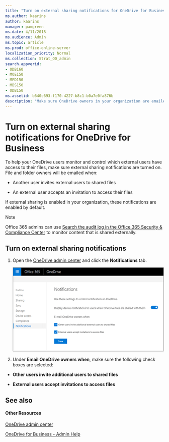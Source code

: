 ```yaml
---
title: "Turn on external sharing notifications for OneDrive for Business"
ms.author: kaarins
author: kaarins
manager: pamgreen
ms.date: 4/11/2018
ms.audience: Admin
ms.topic: article
ms.prod: office-online-server
localization_priority: Normal
ms.collection: Strat_OD_admin
search.appverid:
- ODB160
- MOE150
- MED150
- MBS150
- ODB150
ms.assetid: b640c693-f170-4227-b8c1-b0a7e0fa876b
description: "Make sure OneDrive owners in your organization are emailed when their files and folders are shared externally."
---
```


# Turn on external sharing notifications for OneDrive for Business

To help your OneDrive users monitor and control which external users have access to their files, make sure external sharing notifications are turned on. File and folder owners will be emailed when:
  
- Another user invites external users to shared files
    
- An external user accepts an invitation to access their files
    
If external sharing is enabled in your organization, these notifications are enabled by default.
  
> [!NOTE]
> Office 365 admins can use [Search the audit log in the Office 365 Security &amp; Compliance Center](https://support.office.com/article/0d4d0f35-390b-4518-800e-0c7ec95e946c) to monitor content that is shared externally. 
  
## Turn on external sharing notifications

1. Open the [OneDrive admin center](https://admin.onedrive.com/?v=NotificationSettings) and click the **Notifications** tab. 
    
     ![The Notifications tab of the OneDrive admin center](media/1ac4d2c3-e8b8-45f1-a638-a4c7e72d3a1d.png)
  
2. Under **Email OneDrive owners when**, make sure the following check boxes are selected: 
    
  - **Other users invite additional users to shared files**
    
  - **External users accept invitations to access files**
    
## See also

#### Other Resources

[OneDrive admin center](https://support.office.com/article/b5665060-530f-40a3-b34a-9e935169b2e0)
  
[OneDrive for Business - Admin Help](https://support.office.com/article/3e21f8f0-e0a1-43be-aa3e-8c0236bf11bb)

